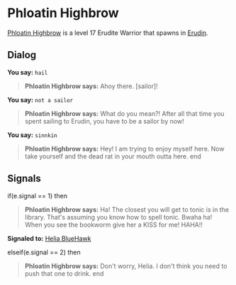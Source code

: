 # Phloatin Highbrow



[Phloatin Highbrow](/npc/24039) is a level 17 Erudite Warrior that spawns in [Erudin](/zone/24).



## Dialog

**You say:** `hail`



>**Phloatin Highbrow says:** Ahoy there. [sailor]!

**You say:** `not a sailor`



>**Phloatin Highbrow says:** What do you mean?! After all that time you spent sailing to Erudin, you have to be a sailor by now!

**You say:** `sinnkin`



>**Phloatin Highbrow says:** Hey!  I am trying to enjoy myself here.  Now take yourself and the dead rat in your mouth outta here.
end



## Signals


if(e.signal == 1) then


>**Phloatin Highbrow says:** Ha! The closest you will get to tonic is in the library. That's assuming you know how to spell tonic. Bwaha ha! When you see the bookworm give her a KISS for me! HAHA!!


**Signaled to:**  [Helia BlueHawk](/npc/24067)

elseif(e.signal == 2) then


>**Phloatin Highbrow says:** Don't worry, Helia. I don't think you need to push that one to drink.
end

